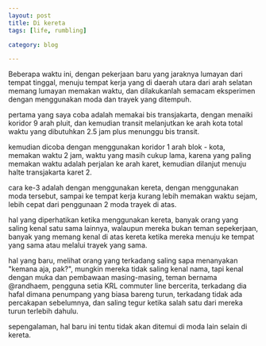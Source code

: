 ```yaml
---
layout: post
title: Di kereta
tags: [life, rumbling]

category: blog

---
```


Beberapa waktu ini, dengan pekerjaan baru yang jaraknya lumayan dari tempat tinggal, menuju tempat kerja yang di daerah utara dari arah selatan memang lumayan memakan waktu, dan dilakukanlah semacam eksperimen dengan menggunakan moda dan trayek yang ditempuh.

pertama yang saya coba adalah memakai bis transjakarta, dengan menaiki koridor 9 arah pluit, dan kemudian transit melanjutkan ke arah kota total waktu yang dibutuhkan 2.5 jam plus menunggu bis transit.

kemudian dicoba dengan menggunakan koridor 1 arah blok - kota, memakan waktu 2 jam, waktu yang masih cukup lama, karena yang paling memakan waktu adalah perjalan ke arah karet, kemudian dilanjut menuju halte transjakarta karet 2.

cara ke-3 adalah dengan menggunakan kereta, dengan menggunakan moda tersebut, sampai ke tempat kerja kurang lebih memakan waktu sejam, lebih cepat dari penggunaan 2 moda trayek di atas.

hal yang diperhatikan ketika menggunakan kereta, banyak orang yang saling kenal satu sama lainnya, walaupun mereka bukan teman sepekerjaan, banyak yang memang kenal di atas kereta ketika mereka menuju ke tempat yang sama atau melalui trayek yang sama.

hal yang baru, melihat orang yang terkadang saling sapa menanyakan "kemana aja, pak?", mungkin mereka tidak saling kenal nama, tapi kenal dengan muka dan pembawaan masing-masing, teman bernama @randhaem, pengguna setia KRL commuter line bercerita, terkadang dia hafal dimana penumpang yang biasa bareng turun, terkadang tidak ada percakapan sebelumnya, dan saling tegur ketika salah satu dari mereka turun terlebih dahulu.

sepengalaman, hal baru ini tentu tidak akan ditemui di moda lain selain di kereta.
